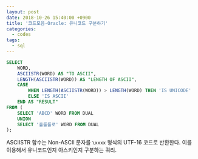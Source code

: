 ```yaml
---
layout: post
date: 2018-10-26 15:40:00 +0900
title: '코드모음-Oracle: 유니코드 구분하기'
categories:
  - codes
tags:
  - sql
---
```


```sql
SELECT
    WORD,
    ASCIISTR(WORD) AS "TO ASCII",
    LENGTH(ASCIISTR(WORD)) AS "LENGTH OF ASCII",
    CASE
        WHEN LENGTH(ASCIISTR(WORD)) > LENGTH(WORD) THEN 'IS UNICODE'
        ELSE 'IS ASCII'
    END AS "RESULT"
FROM (
    SELECT 'ABCD' WORD FROM DUAL
    UNION
    SELECT '홀롤롤로' WORD FROM DUAL
);
```

ASCIISTR 함수는 Non-ASCII 문자를 `\xxxx` 형식의 UTF-16 코드로 반환한다. 이를 이용해서 유니코드인지 아스키인지 구분하는 쿼리.
